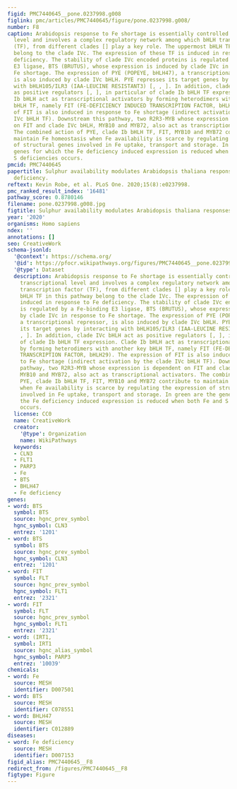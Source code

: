 ```yaml
---
figid: PMC7440645__pone.0237998.g008
figlink: pmc/articles/PMC7440645/figure/pone.0237998.g008/
number: F8
caption: Arabidopsis response to Fe shortage is essentially controlled at the transcriptional
  level and involves a complex regulatory network among which bHLH transcription factor
  (TF), from different clades [] play a key role. The uppermost bHLH TF in this pathway
  belong to the clade IVc. The expression of these TF is induced in response to Fe
  deficiency. The stability of clade IVc encoded proteins is regulated by a Fe-binding
  E3 ligase, BTS (BRUTUS), whose expression is induced by clade IVc in response to
  Fe shortage. The expression of PYE (POPEYE, bHLH47), a transcriptional repressor,
  is also induced by clade IVc bHLH. PYE represses its target genes by interacting
  with bHLH105/ILR3 (IAA-LEUCINE RESISTANT3) [, , ]. In addition, clade IVc bHLH act
  as positive regulators [, ], in particular of clade Ib bHLH TF expression. Clade
  Ib bHLH act as transcriptional activators by forming heterodimers with another key
  bHLH TF, namely FIT (FE-DEFICIENCY INDUCED TRANSCRIPTION FACTOR, bHLH29). The expression
  of FIT is also induced in response to Fe shortage (indirect activation by the clade
  IVc bHLH TF). Downstream this pathway, two R2R3-MYB whose expression is dependent
  on FIT and clade IVc bHLH, MYB10 and MYB72, also act as transcriptional activators.
  The combined action of PYE, clade Ib bHLH TF, FIT, MYB10 and MYB72 contribute to
  maintain Fe homeostasis when Fe availability is scarce by regulating the expression
  of structural genes involved in Fe uptake, transport and storage. In green are the
  genes for which the Fe deficiency induced expression is reduced when both Fe and
  S deficiencies occurs.
pmcid: PMC7440645
papertitle: Sulphur availability modulates Arabidopsis thaliana responses to iron
  deficiency.
reftext: Kevin Robe, et al. PLoS One. 2020;15(8):e0237998.
pmc_ranked_result_index: '16481'
pathway_score: 0.8780146
filename: pone.0237998.g008.jpg
figtitle: Sulphur availability modulates Arabidopsis thaliana responses to iron deficiency
year: '2020'
organisms: Homo sapiens
ndex: ''
annotations: []
seo: CreativeWork
schema-jsonld:
  '@context': https://schema.org/
  '@id': https://pfocr.wikipathways.org/figures/PMC7440645__pone.0237998.g008.html
  '@type': Dataset
  description: Arabidopsis response to Fe shortage is essentially controlled at the
    transcriptional level and involves a complex regulatory network among which bHLH
    transcription factor (TF), from different clades [] play a key role. The uppermost
    bHLH TF in this pathway belong to the clade IVc. The expression of these TF is
    induced in response to Fe deficiency. The stability of clade IVc encoded proteins
    is regulated by a Fe-binding E3 ligase, BTS (BRUTUS), whose expression is induced
    by clade IVc in response to Fe shortage. The expression of PYE (POPEYE, bHLH47),
    a transcriptional repressor, is also induced by clade IVc bHLH. PYE represses
    its target genes by interacting with bHLH105/ILR3 (IAA-LEUCINE RESISTANT3) [,
    , ]. In addition, clade IVc bHLH act as positive regulators [, ], in particular
    of clade Ib bHLH TF expression. Clade Ib bHLH act as transcriptional activators
    by forming heterodimers with another key bHLH TF, namely FIT (FE-DEFICIENCY INDUCED
    TRANSCRIPTION FACTOR, bHLH29). The expression of FIT is also induced in response
    to Fe shortage (indirect activation by the clade IVc bHLH TF). Downstream this
    pathway, two R2R3-MYB whose expression is dependent on FIT and clade IVc bHLH,
    MYB10 and MYB72, also act as transcriptional activators. The combined action of
    PYE, clade Ib bHLH TF, FIT, MYB10 and MYB72 contribute to maintain Fe homeostasis
    when Fe availability is scarce by regulating the expression of structural genes
    involved in Fe uptake, transport and storage. In green are the genes for which
    the Fe deficiency induced expression is reduced when both Fe and S deficiencies
    occurs.
  license: CC0
  name: CreativeWork
  creator:
    '@type': Organization
    name: WikiPathways
  keywords:
  - CLN3
  - FLT1
  - PARP3
  - Fe
  - BTS
  - BHLH47
  - Fe deficiency
genes:
- word: BTS
  symbol: BTS
  source: hgnc_prev_symbol
  hgnc_symbol: CLN3
  entrez: '1201'
- word: BTS
  symbol: BTS
  source: hgnc_prev_symbol
  hgnc_symbol: CLN3
  entrez: '1201'
- word: FIT
  symbol: FLT
  source: hgnc_prev_symbol
  hgnc_symbol: FLT1
  entrez: '2321'
- word: FIT
  symbol: FLT
  source: hgnc_prev_symbol
  hgnc_symbol: FLT1
  entrez: '2321'
- word: (IRT1,
  symbol: IRT1
  source: hgnc_alias_symbol
  hgnc_symbol: PARP3
  entrez: '10039'
chemicals:
- word: Fe
  source: MESH
  identifier: D007501
- word: BTS
  source: MESH
  identifier: C078551
- word: BHLH47
  source: MESH
  identifier: C012889
diseases:
- word: Fe deficiency
  source: MESH
  identifier: D007153
figid_alias: PMC7440645__F8
redirect_from: /figures/PMC7440645__F8
figtype: Figure
---
```

